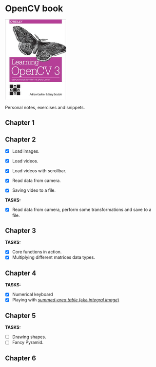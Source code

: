 # OpenCV book

![book.jpg](res/book.jpg)

Personal notes, exercises and snippets.

## Chapter 1

## Chapter 2

- [x] Load images.

- [x] Load videos.

- [x] Load videos with scrollbar.

- [x] Read data from camera.

- [x] Saving video to a file.

**TASKS:**

- [x] Read data from camera, perform some transformations and save to a file.

## Chapter 3

**TASKS:**

- [x] Core functions in action.
- [x] Multiplying different matrices data types.

## Chapter 4

**TASKS:**

- [x] Numerical keyboard
- [x] Playing with [*summed-area table* (aka *integral image*)](https://en.wikipedia.org/wiki/Summed-area_table)

## Chapter 5

**TASKS:**

- [ ] Drawing shapes.
- [ ] Fancy Pyramid.

## Chapter 6

